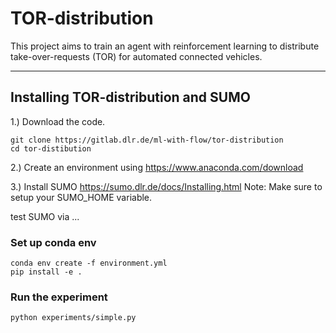 # TOR-distribution

This project aims to train an agent with reinforcement learning to distribute take-over-requests (TOR) for automated connected vehicles.

---
## Installing TOR-distribution and SUMO
1.) Download the code.

    git clone https://gitlab.dlr.de/ml-with-flow/tor-distribution
    cd tor-distibution


2.) Create an environment using https://www.anaconda.com/download

3.) Install SUMO https://sumo.dlr.de/docs/Installing.html
Note: Make sure to setup your SUMO_HOME variable.

test SUMO via ...



### Set up conda env

```
conda env create -f environment.yml
pip install -e .
```

### Run the experiment

```
python experiments/simple.py

```
